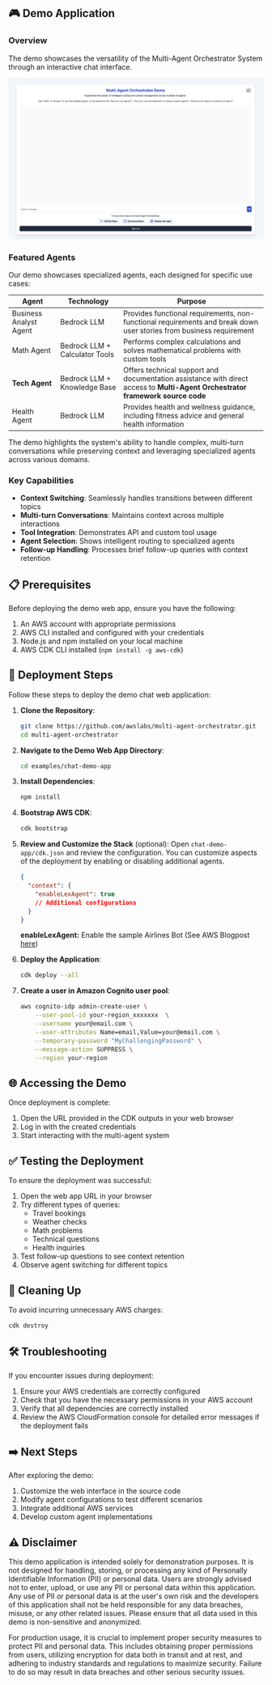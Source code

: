## 🎮 Demo Application

### Overview
The demo showcases the versatility of the Multi-Agent Orchestrator System through an interactive chat interface.

![Demo Application](./img/chat-demo-app.png)

### Featured Agents
Our demo showcases specialized agents, each designed for specific use cases:

| Agent | Technology | Purpose |
|-------|------------|---------|
| Business Analyst Agent | Bedrock LLM | Provides functional requirements, non-functional requirements and break down user stories from business requirement |
| Math Agent | Bedrock LLM + Calculator Tools | Performs complex calculations and solves mathematical problems with custom tools |
| **Tech Agent** | Bedrock LLM + Knowledge Base | Offers technical support and documentation assistance with direct access to **Multi-Agent Orchestrator framework source code** |
| Health Agent | Bedrock LLM | Provides health and wellness guidance, including fitness advice and general health information |

The demo highlights the system's ability to handle complex, multi-turn conversations while preserving context and leveraging specialized agents across various domains.

### Key Capabilities
- **Context Switching**: Seamlessly handles transitions between different topics
- **Multi-turn Conversations**: Maintains context across multiple interactions
- **Tool Integration**: Demonstrates API and custom tool usage
- **Agent Selection**: Shows intelligent routing to specialized agents
- **Follow-up Handling**: Processes brief follow-up queries with context retention

## 📋 Prerequisites

Before deploying the demo web app, ensure you have the following:

1. An AWS account with appropriate permissions
2. AWS CLI installed and configured with your credentials
3. Node.js and npm installed on your local machine
4. AWS CDK CLI installed (`npm install -g aws-cdk`)

## 🚀 Deployment Steps

Follow these steps to deploy the demo chat web application:

1. **Clone the Repository**:
   ```bash
   git clone https://github.com/awslabs/multi-agent-orchestrator.git
   cd multi-agent-orchestrator
   ```

2. **Navigate to the Demo Web App Directory**:
   ```bash
   cd examples/chat-demo-app
   ```

3. **Install Dependencies**:
   ```bash
   npm install
   ```

4. **Bootstrap AWS CDK**:
   ```bash
   cdk bootstrap
   ```

5. **Review and Customize the Stack** (optional):
   Open `chat-demo-app/cdk.json` and review the configuration. You can customize aspects of the deployment by enabling or disabling additional agents.

   ```json
   {
     "context": {
       "enableLexAgent": true
       // Additional configurations
     }
   }
   ```

   **enableLexAgent:** Enable the sample Airlines Bot (See AWS Blogpost [here](https://aws.amazon.com/blogs/machine-learning/automate-the-customer-service-experience-for-flight-reservations-using-amazon-lex/))

6. **Deploy the Application**:
   ```bash
   cdk deploy --all
   ```

7. **Create a user in Amazon Cognito user pool**:
   ```bash
   aws cognito-idp admin-create-user \
       --user-pool-id your-region_xxxxxxx  \
       --username your@email.com \
       --user-attributes Name=email,Value=your@email.com \
       --temporary-password "MyChallengingPassword" \
       --message-action SUPPRESS \
       --region your-region
   ```

## 🌐 Accessing the Demo

Once deployment is complete:
1. Open the URL provided in the CDK outputs in your web browser
2. Log in with the created credentials
3. Start interacting with the multi-agent system

## ✅ Testing the Deployment

To ensure the deployment was successful:

1. Open the web app URL in your browser
2. Try different types of queries:
   - Travel bookings
   - Weather checks
   - Math problems
   - Technical questions
   - Health inquiries
3. Test follow-up questions to see context retention
4. Observe agent switching for different topics

## 🧹 Cleaning Up

To avoid incurring unnecessary AWS charges:
```bash
cdk destroy
```

## 🛠️ Troubleshooting

If you encounter issues during deployment:

1. Ensure your AWS credentials are correctly configured
2. Check that you have the necessary permissions in your AWS account
3. Verify that all dependencies are correctly installed
4. Review the AWS CloudFormation console for detailed error messages if the deployment fails

## ➡️ Next Steps

After exploring the demo:
1. Customize the web interface in the source code
2. Modify agent configurations to test different scenarios
3. Integrate additional AWS services
4. Develop custom agent implementations

## ⚠️ Disclaimer

This demo application is intended solely for demonstration purposes. It is not designed for handling, storing, or processing any kind of Personally Identifiable Information (PII) or personal data. Users are strongly advised not to enter, upload, or use any PII or personal data within this application. Any use of PII or personal data is at the user's own risk and the developers of this application shall not be held responsible for any data breaches, misuse, or any other related issues. Please ensure that all data used in this demo is non-sensitive and anonymized.

For production usage, it is crucial to implement proper security measures to protect PII and personal data. This includes obtaining proper permissions from users, utilizing encryption for data both in transit and at rest, and adhering to industry standards and regulations to maximize security. Failure to do so may result in data breaches and other serious security issues.
